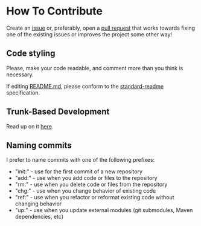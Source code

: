 # How To Contribute

Create an [issue](ISSUE_TEMPLATE.md) or, preferably, open a [pull request](PULL_REQUEST_TEMPLATE.md) that works towards fixing one of the existing issues or improves the project some other way!

## Code styling

Please, make your code readable, and comment more than you think is necessary.

If editing [README.md](README.md "README"), please conform to the [standard-readme](https://github.com/RichardLitt/standard-readme "RichardLitt/standard-readme") specification.

## Trunk-Based Development

Read up on it [here](https://trunkbaseddevelopment.com).

## Naming commits

I prefer to name commits with one of the following prefixes:
* "init:" - use for the first commit of a new repository
* "add:" - use when you add code or files to the repository
* "rm:" - use when you delete code or files from the repository
* "chg:" - use when you change behavior of existing code
* "ref:" - use when you refactor or reformat existing code without changing behavior
* "up:" - use when you update external modules (git submodules, Maven dependencies, etc)
